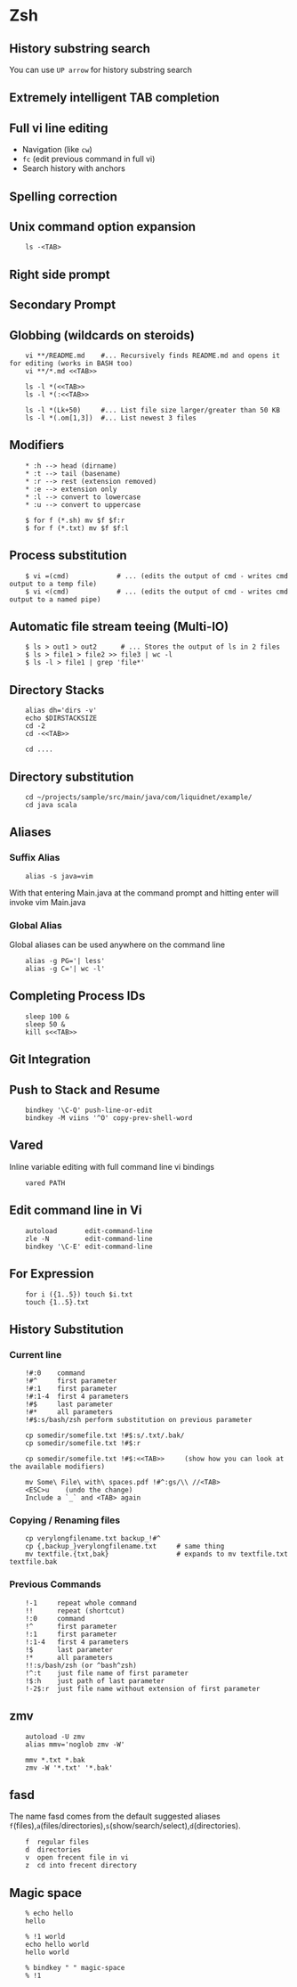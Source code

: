 # Zsh

## History substring search

You can use `UP arrow` for history substring search

## Extremely intelligent TAB completion

## Full vi line editing

  * Navigation (like `cw`)
  * `fc` (edit previous command in full vi)
  * Search history with anchors

## Spelling correction

## Unix command option expansion

        ls -<TAB>

## Right side prompt

## Secondary Prompt

## Globbing (wildcards on steroids)

        vi **/README.md    #... Recursively finds README.md and opens it for editing (works in BASH too)
        vi **/*.md <<TAB>>

        ls -l *(<<TAB>>
        ls -l *(:<<TAB>>

        ls -l *(Lk+50)     #... List file size larger/greater than 50 KB
        ls -l *(.om[1,3])  #... List newest 3 files

## Modifiers

        * :h --> head (dirname)
        * :t --> tail (basename)
        * :r --> rest (extension removed)
        * :e --> extension only
        * :l --> convert to lowercase
        * :u --> convert to uppercase

        $ for f (*.sh) mv $f $f:r
        $ for f (*.txt) mv $f $f:l

## Process substitution

        $ vi =(cmd)            # ... (edits the output of cmd - writes cmd output to a temp file)
        $ vi <(cmd)            # ... (edits the output of cmd - writes cmd output to a named pipe)

## Automatic file stream teeing (Multi-IO)

        $ ls > out1 > out2      # ... Stores the output of ls in 2 files
        $ ls > file1 > file2 >> file3 | wc -l
        $ ls -l > file1 | grep 'file*'

## Directory Stacks

        alias dh='dirs -v'
        echo $DIRSTACKSIZE
        cd -2
        cd -<<TAB>>

        cd ....

## Directory substitution

        cd ~/projects/sample/src/main/java/com/liquidnet/example/
        cd java scala

## Aliases

### Suffix Alias

        alias -s java=vim

With that entering Main.java at the command prompt and hitting enter will invoke vim Main.java

### Global Alias

Global aliases can be used anywhere on the command line

        alias -g PG='| less'
        alias -g C='| wc -l'

## Completing Process IDs

        sleep 100 &
        sleep 50 &
        kill s<<TAB>>

## Git Integration

## Push to Stack and Resume

        bindkey '\C-Q' push-line-or-edit
        bindkey -M viins '^O' copy-prev-shell-word

## Vared

Inline variable editing with full command line vi bindings

        vared PATH

## Edit command line in Vi

        autoload       edit-command-line
        zle -N         edit-command-line
        bindkey '\C-E' edit-command-line

## For Expression

        for i ({1..5}) touch $i.txt
        touch {1..5}.txt

## History Substitution

### Current line

        !#:0    command
        !#^     first parameter
        !#:1    first parameter
        !#:1-4  first 4 parameters
        !#$     last parameter
        !#*     all parameters
        !#$:s/bash/zsh perform substitution on previous parameter

        cp somedir/somefile.txt !#$:s/.txt/.bak/
        cp somedir/somefile.txt !#$:r

        cp somedir/somefile.txt !#$:<<TAB>>     (show how you can look at the available modifiers)

        mv Some\ File\ with\ spaces.pdf !#^:gs/\\ //<TAB>
        <ESC>u    (undo the change)
        Include a `_` and <TAB> again

### Copying / Renaming files

        cp verylongfilename.txt backup_!#^
        cp {,backup_}verylongfilename.txt     # same thing
        mv textfile.{txt,bak}                 # expands to mv textfile.txt textfile.bak

### Previous Commands

        !-1     repeat whole command
        !!      repeat (shortcut)
        !:0     command
        !^      first parameter
        !:1     first parameter
        !:1-4   first 4 parameters
        !$      last parameter
        !*      all parameters
        !!:s/bash/zsh (or ^bash^zsh)
        !^:t    just file name of first parameter
        !$:h    just path of last parameter
        !-2$:r  just file name without extension of first parameter

## zmv
        autoload -U zmv
        alias mmv='noglob zmv -W'

        mmv *.txt *.bak
        zmv -W '*.txt' '*.bak'

## fasd

The name fasd comes from the default suggested aliases `f`(files),`a`(files/directories),`s`(show/search/select),`d`(directories).

        f  regular files
        d  directories
        v  open frecent file in vi
        z  cd into frecent directory

## Magic space

        % echo hello
        hello

        % !1 world
        echo hello world
        hello world

        % bindkey " " magic-space
        % !1

